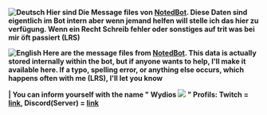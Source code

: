 **![Deutsch](https://cdn.7tv.app/emote/01GQ0V4K9G00023EFT95G0KSM6/1x.avif) Hier sind Die Message files von [NotedBot](https://twitch.tv/notedbot). Diese Daten sind eigentlich im Bot intern aber wenn jemand helfen will stelle ich das hier zu verfügung. Wenn ein Recht Schreib fehler oder sonstiges auf trit was bei mir öft passiert (LRS)**

**![English](https://cdn.7tv.app/emote/01GQ0V0Q8R0007HP3X85ZD5WAT/1x.avif) Here are the message files from [NotedBot](https://twitch.tv/notedbot). This data is actually stored internally within the bot, but if anyone wants to help, I'll make it available here. If a typo, spelling error, or anything else occurs, which happens often with me (LRS), I'll let you know**

**| You can inform yourself with the name " Wydios ![](https://cdn.7tv.app/emote/01J4W6Q7WR0008PT8PKHDPB607/1x.avif) " Profils: Twitch = [link](https://twitch.tv/wydios), Discord(Server) = [link](https://discord.gg/7ngxfFYxY4)**
